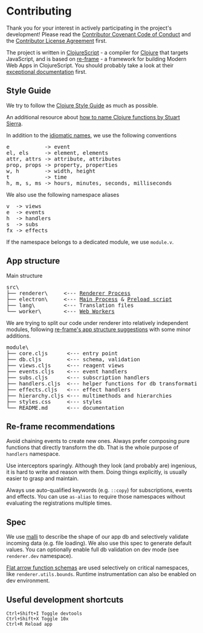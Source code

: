 # Contributing

Thank you for your interest in actively participating in the project's development!
Please read the [Contributor Covenant Code of Conduct](https://github.com/repath-project/repath-studio/blob/main/CODE_OF_CONDUCT.md)
and the [Contributor License Agreement](cla.md) first.

The project is written in [ClojureScript](https://clojurescript.org/) - a compiler for [Clojure](https://clojure.org/) that targets JavaScript, and is based on [re-frame](https://github.com/day8/re-frame/) - a framework for building Modern Web Apps in ClojureScript.
You should probably take a look at their [exceptional documentation](https://day8.github.io/re-frame/re-frame/) first.

## Style Guide

We try to follow the [Clojure Style Guide](https://guide.clojure.style/) as much as possible.

An additional resource about [how to name Clojure functions by Stuart Sierra](https://stuartsierra.com/2016/01/09/how-to-name-clojure-functions).

In addition to the [idiomatic names](https://guide.clojure.style/#idiomatic-names),
we use the following conventions

<pre>
e           -> event
el, els     -> element, elements
attr, attrs -> attribute, attributes
prop, props -> property, properties
w, h        -> width, height
t           -> time
h, m, s, ms -> hours, minutes, seconds, milliseconds
</pre>

We also use the following namespace aliases
<pre>
v  -> views
e  -> events
h  -> handlers
s  -> subs
fx -> effects
</pre>

If the namespace belongs to a dedicated module, we use `module.v`.

## App structure

Main structure
<pre>
src\
├── renderer\     <--- <a href ="https://www.electronjs.org/docs/latest/tutorial/process-model#the-renderer-process">Renderer Process</a>
├── electron\     <--- <a href ="https://www.electronjs.org/docs/latest/tutorial/process-model#the-main-process">Main Process</a> & <a href="https://www.electronjs.org/docs/latest/tutorial/process-model#preload-scripts">Preload script</a>
├── lang\         <--- Translation files
└── worker\       <--- <a href ="https://developer.mozilla.org/en-US/docs/Web/API/Web_Workers_API">Web Workers</a>
</pre>

We are trying to split our code under renderer into relatively independent modules,
following [re-frame's app structure suggestions](https://day8.github.io/re-frame/App-Structure/)
with some minor additions.

<pre>
module\
├── core.cljs      <--- entry point
├── db.cljs        <--- schema, validation
├── views.cljs     <--- reagent views
├── events.cljs    <--- event handlers
├── subs.cljs      <--- subscription handlers
├── handlers.cljs  <--- helper functions for db transformations
├── effects.cljs   <--- effect handlers
├── hierarchy.cljs <--- multimethods and hierarchies
├── styles.css     <--- styles
└── README.md      <--- documentation
</pre>

## Re-frame recommendations

Avoid chaining events to create new ones. Always prefer composing pure functions that directly transform the db. That is the whole purpose of `handlers` namespace.

Use interceptors sparingly. Although they look (and probably are) ingenious, it is hard to write and reason with them. Doing things explicitly, is usually easier to grasp and maintain.

Always use auto-qualified keywords (e.g. `::copy`) for subscriptions, events and effects. You can use `as-alias` to require those namespaces without evaluating the registrations multiple times.

## Spec

We use [malli](https://github.com/metosin/malli) to describe the shape of our app db and selectively validate incoming data (e.g. file loading). We also use this spec to generate default values. You can optionally enable full db validation on dev mode (see `renderer.dev` namespace).

[Flat arrow function schemas](https://github.com/metosin/malli/blob/master/docs/function-schemas.md#flat-arrow-function-schemas) are used selectively on critical namespaces, like `renderer.utils.bounds`. Runtime instrumentation can also be enabled on dev environment.

## Useful development shortcuts

```
Ctrl+Shift+I Toggle devtools
Ctrl+Shift+X Toggle 10x
Ctrl+R Reload app
```
